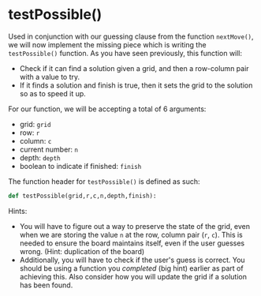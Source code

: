 <!--title={guessing clause: testPossible()}-->

<!--badges={Algorithmns:60}-->

<!--concepts{Functions}-->

# testPossible()

Used in conjunction with our guessing clause from the function `nextMove()`, we will now implement the missing piece which is writing the `testPossible()` function. As you have seen previously, this function will:

- Check if it can find a solution given a grid, and then a row-column pair with a value to try.
- If it finds a solution and finish is true, then it sets the grid to the solution so as to speed it up.

For our function, we will be accepting a total of 6 arguments:

- grid: `grid`
- row: `r`
- column: `c`
- current number: `n`
- depth: `depth`
- boolean to indicate if finished: `finish`

The function header for `testPossible()` is defined as such:

```python
def testPossible(grid,r,c,n,depth,finish):
```



Hints:

- You will have to figure out a way to preserve the state of the grid, even when we are storing the value `n` at the row, column pair (`r`, `c`). This is needed to ensure the board maintains itself, even if the user guesses wrong. (Hint: duplication of the board)
- Additionally, you will have to check if the user's guess is correct. You should be using a function you *completed* (big hint) earlier as part of achieving this. Also consider how you will update the grid if a solution has been found. 

